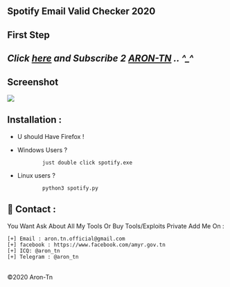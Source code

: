 ## Spotify Email Valid Checker 2020

**First Step**
----------
*Click <a href="https://www.youtube.com/AronTnXofficial">here</a> and Subscribe 2 <a href="https://www.youtube.com/AronTnXofficial">ARON-TN</a> .. ^_^*
----------
<h2>Screenshot</h2>
<img src="https://i.imgur.com/UwzqgAp.png" style="max-width:60%;">

Installation : 
------
 - U should Have Firefox !        
    
 - Windows Users ?
   
               just double click spotify.exe

 - Linux users ?
   
               python3 spotify.py

📧 Contact :
------
You Want Ask About All My Tools Or Buy Tools/Exploits Private Add Me On : 
```
[+] Email : aron.tn.official@gmail.com
[+] facebook : https://www.facebook.com/amyr.gov.tn
[+] ICQ: @aron_tn
[+] Telegram : @aron_tn 
```

<br>©2020 Aron-Tn
